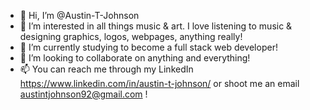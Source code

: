- 👋 Hi, I’m @Austin-T-Johnson
- 👀 I’m interested in all things music & art. I love listening to music & designing graphics, logos, webpages, anything really!
- 🌱 I’m currently studying to become a full stack web developer!
- 💞️ I’m looking to collaborate on anything and everything!
- 📫 You can reach me through my LinkedIn https://www.linkedin.com/in/austin-t-johnson/ or shoot me an email austintjohnson92@gmail.com !

<!---
Austin-T-Johnson/Austin-T-Johnson is a ✨ special ✨ repository because its `README.md` (this file) appears on your GitHub profile.
You can click the Preview link to take a look at your changes.
--->

